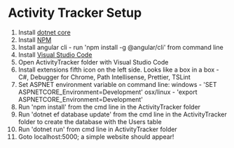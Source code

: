 # Activity Tracker Setup

1.  Install [dotnet core](https://www.microsoft.com/net/download/windows)
2.  Install [NPM](https://www.npmjs.com/get-npm)
3.  Install angular cli - run 'npm install -g @angular/cli' from command line
4.  Install [Visual Studio Code](https://code.visualstudio.com/)
5.  Open ActivityTracker folder with Visual Studio Code
6.  Install extensions fifth icon on the left side. Looks like a box in a box - C#, Debugger for Chrome, Path Intellisense, Prettier, TSLint
7.  Set ASPNET environment variable on command line: windows - 'SET ASPNETCORE_Environment=Development' osx/linux - 'export ASPNETCORE_Environment=Development'
8.  Run 'npm install' from the cmd line in the ActivityTracker folder
8.  Run 'dotnet ef database update' from the cmd line in the ActivityTracker folder to create the database with the Users table 
9.  Run 'dotnet run' from cmd line in ActivityTracker folder
10. Goto localhost:5000; a simple website should appear!
